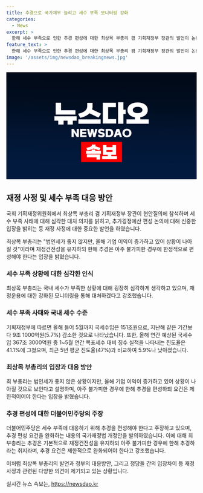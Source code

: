 ```yaml
---
title: 추경으로 국가채무 늘리고 세수 부족 모니터링 강화
categories:
  - News
excerpt: >
  한해 세수 부족으로 인한 추경 편성에 대한 최상목 부총리 겸 기획재정부 장관의 발언이 논란이 되고 있다. 기업 이익 급증에 따른 상황 개선 전망과 법인세 감소로 인한 세수 부족 문제를 짚었으나, 추경 편성 요건 제한적이어야 한다는 입장을 밝혔다. 또한, 더불어민주당은 추경 편성을 주장하는 가운데, 기본적으로 재정건전성을 유지하되 아주 불가피한 경우에 한해 추경하라는 입장을 전했다.
feature_text: >
  한해 세수 부족으로 인한 추경 편성에 대한 최상목 부총리 겸 기획재정부 장관의 발언이 논란이 되고 있다. 기업 이익 급증에 따른 상황 개선 전망과 법인세 감소로 인한 세수 부족 문제를 짚었으나, 추경 편성 요건 제한적이어야 한다는 입장을 밝혔다. 또한, 더불어민주당은 추경 편성을 주장하는 가운데, 기본적으로 재정건전성을 유지하되 아주 불가피한 경우에 한해 추경하라는 입장을 전했다.
image: '/assets/img/newsdao_breakingnews.jpg'
---
```


<p><img src="/assets/img/newsdao_breakingnews.jpg" alt="firstkoreanews 속보" /></p>

<h2 data-ke-size="size26">재정 사정 및 세수 부족 대응 방안</h2>

<p>국회 기획재정위원회에서 최상목 부총리 겸 기획재정부 장관이 현안질의에 참석하며 세수 부족 사태에 대해 심각한 대처 의지를 밝히고, 추가경정예산 편성 논의에 대해 신중한 입장을 밝히는 등 재정 사정에 대한 중요한 발언을 하였습니다.</p>

<p data-ke-size="size16">최상목 부총리는 "법인세가 좋지 않지만, 올해 기업 이익이 증가하고 있어 상황이 나아질 것"이라며 재정건전성을 유지하되 한해 추경은 아주 불가피한 경우에 한정적으로 편성해야 한다는 입장을 밝혔습니다.</p>

<h3 data-ke-size="size22">세수 부족 상황에 대한 심각한 인식</h3>

<p>최상목 부총리는 국내 세수가 부족한 상황에 대해 굉장히 심각하게 생각하고 있으며, 재정운용에 대한 강화된 모니터링을 통해 대처하겠다고 강조했습니다.</p>

<h3 data-ke-size="size22">세수 부족 사태와 국내 세수 수준</h3>

<p>기획재정부에 따르면 올해 들어 5월까지 국세수입은 151조원으로, 지난해 같은 기간보다 9조 1000억원(5.7%) 감소한 것으로 나타났습니다. 또한, 올해 연간 예상된 국세수입 367조 3000억원 중 1~5월 연간 목표세수 대비 징수 실적을 나타내는 진도율은 41.1%에 그쳤으며, 최근 5년 평균 진도율(47%)과 비교하여 5.9%나 낮아졌습니다.</p>

<h3 data-ke-size="size22">최상목 부총리의 입장과 대응 방안</h3>

<p>최 부총리는 법인세가 좋지 않은 상황이지만, 올해 기업 이익이 증가하고 있어 상황이 나아질 것으로 보인다고 설명하며, 아주 불가피한 경우에 한해 추경을 편성하되 요건은 제한적이어야 한다는 입장을 밝혔습니다.</p>

<h3 data-ke-size="size22">추경 편성에 대한 더불어민주당의 주장</h3>

<p>더불어민주당은 세수 부족에 대응하기 위해 추경을 편성해야 한다고 주장하고 있으며, 추경 편성 요건을 완화하는 내용의 국가재정법 개정안을 발의하였습니다. 이에 대해 최 부총리는 추경은 기본적으로 재정건전성을 유지하되 아주 불가피한 경우에 한해 추경하라는 취지라며, 추경 요건은 제한적으로 완화되어야 한다고 강조했습니다.</p>

<p>이처럼 최상목 부총리의 발언과 정부의 대응방안, 그리고 정당들 간의 입장차이 등 재정 사정과 관련된 다양한 의견이 제기되고 있는 상황입니다.</p>
실시간 뉴스 속보는, <a href="https://newsdao.kr" rel="dofollow">https://newsdao.kr</a>


